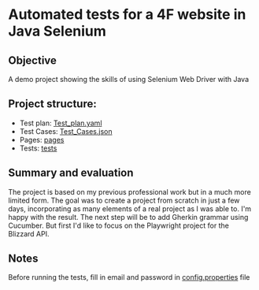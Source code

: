 # Automated tests for a 4F website in Java Selenium
## Objective
A demo project showing the skills of using Selenium Web Driver with Java
## Project structure:
- Test plan: [Test_plan.yaml](src/test/resources/Test_plan.yaml)
- Test Cases: [Test_Cases.json](src/test/resources/Test_Cases.json)
- Pages: [pages](src/test/java/rk/_4f/pages)
- Tests: [tests](src/test/java/rk/_4f/tests)

## Summary and evaluation
The project is based on my previous professional work but in a much more limited form. 
The goal was to create a project from scratch in just a few days, incorporating as many elements of a real project as I was able to. 
I'm happy with the result. The next step will be to add Gherkin grammar using Cucumber. 
But first I'd like to focus on the Playwright project for the Blizzard API.

## Notes
Before running the tests, fill in email and password in [config.properties](src/test/resources/config.properties) file

